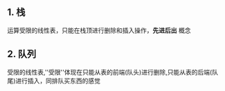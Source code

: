 ## 1. 栈
运算受限的线性表，只能在栈顶进行删除和插入操作，**先进后出** 概念

## 2. 队列
受限的线性表,''受限''体现在只能从表的前端(队头)进行删除,只能从表的后端(队尾)进行插入，同排队买东西的感觉
